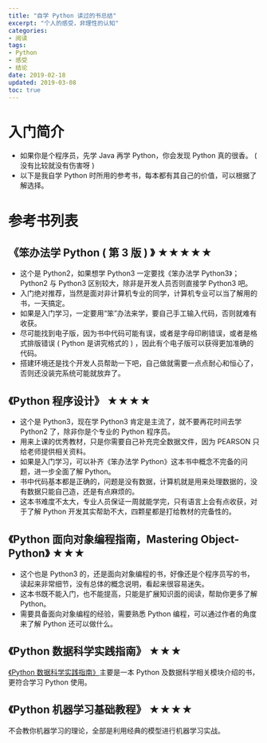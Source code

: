 ```yaml
---
title: "自学 Python 读过的书总结"
excerpt: "个人的感受，非理性的认知"
categories:
- 阅读
tags:
- Python
- 感受
- 结论
date: 2019-02-18
updated: 2019-03-08
toc: true
---
```


# 入门简介

- 如果你是个程序员，先学 Java 再学 Python，你会发现 Python 真的很香。 ( 没有比较就没有伤害呀 )
- 以下是我自学 Python 时所用的参考书，每本都有其自己的价值，可以根据了解选择。

# 参考书列表

## 《笨办法学 Python ( 第 3 版 ) 》 ★★★★★

- 这个是 Python2，如果想学 Python3 一定要找《笨办法学 Python3》；Python2 与 Python3 区别较大，除非是开发人员否则直接学 Python3 吧。
- 入门绝对推荐，当然是面对非计算机专业的同学，计算机专业可以当了解用的书，一天搞定。
- 如果是入门学习，一定要用“笨”办法来学，要自己手工输入代码，否则就难有收获。
- 尽可能找到电子版，因为书中代码可能有误，或者是字母印刷错误，或者是格式排版错误 ( Python 是讲究格式的 ) ，因此有个电子版可以获得更加准确的代码。
- 搭建环境还是找个开发人员帮助一下吧，自己做就需要一点点耐心和恒心了，否则还没装完系统可能就放弃了。

## 《Python 程序设计》 ★★★★

- 这个是 Python3，现在学 Python3 肯定是主流了，就不要再花时间去学 Python2 了，除非你是个专业的 Python 程序员。
- 用来上课的优秀教材，只是你需要自己补充完全数据文件，因为 PEARSON 只给老师提供相关资料。
- 如果是入门学习，可以补齐《笨办法学 Python》这本书中概念不完备的问题，进一步全面了解 Python。
- 书中代码基本都是正确的，问题是没有数据，计算机就是用来处理数据的，没有数据只能自己造，还是有点麻烦的。
- 这本书难度不太大，专业人员保证一周就能学完，只有语言上会有点收获，对于了解 Python 开发其实帮助不大，四颗星都是打给教材的完备性的。

## 《Python 面向对象编程指南，Mastering Object- Python》 ★★★

- 这个也是 Python3 的，还是面向对象编程的书，好像还是个程序员写的书，读起来非常细节，没有总体的概念说明，看起来很容易迷失。
- 这本书既不能入门，也不能提高，只能是扩展知识面的阅读，帮助你更多了解 Python。
- 需要具备面向对象编程的经验，需要熟悉 Python 编程，可以通过作者的角度来了解 Python 还可以做什么。

## 《Python 数据科学实践指南》 ★★★

 [《Python 数据科学实践指南》](https://zhuyuanxiang.github.io/coding/%E8%AF%BB%E4%B9%A6%E7%AC%94%E8%AE%B0-Python%E6%95%B0%E6%8D%AE%E7%A7%91%E5%AD%A6%E5%AE%9E%E8%B7%B5%E6%8C%87%E5%8D%97/)主要是一本 Python 及数据科学相关模块介绍的书，更符合学习 Python 使用。

## 《Python 机器学习基础教程》 ★★★★

不会教你机器学习的理论，全部是利用经典的模型进行机器学习实战。
